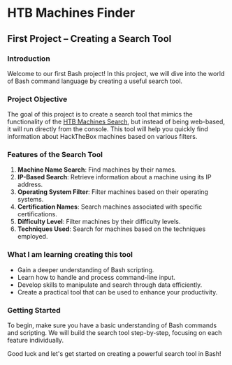 # HTB Machines Finder

## First Project – Creating a Search Tool

### Introduction

Welcome to our first Bash project! In this project, we will dive into the world of Bash command language by creating a useful search tool.

### Project Objective

The goal of this project is to create a search tool that mimics the functionality of the [HTB Machines Search](https://htbmachines.github.io/), but instead of being web-based, it will run directly from the console. This tool will help you quickly find information about HackTheBox machines based on various filters.

### Features of the Search Tool

1. **Machine Name Search**: Find machines by their names.
2. **IP-Based Search**: Retrieve information about a machine using its IP address.
3. **Operating System Filter**: Filter machines based on their operating systems.
4. **Certification Names**: Search machines associated with specific certifications.
5. **Difficulty Level**: Filter machines by their difficulty levels.
6. **Techniques Used**: Search for machines based on the techniques employed.

### What I am learning creating this tool

- Gain a deeper understanding of Bash scripting.
- Learn how to handle and process command-line input.
- Develop skills to manipulate and search through data efficiently.
- Create a practical tool that can be used to enhance your productivity.

### Getting Started

To begin, make sure you have a basic understanding of Bash commands and scripting. We will build the search tool step-by-step, focusing on each feature individually. 

Good luck and let's get started on creating a powerful search tool in Bash!

